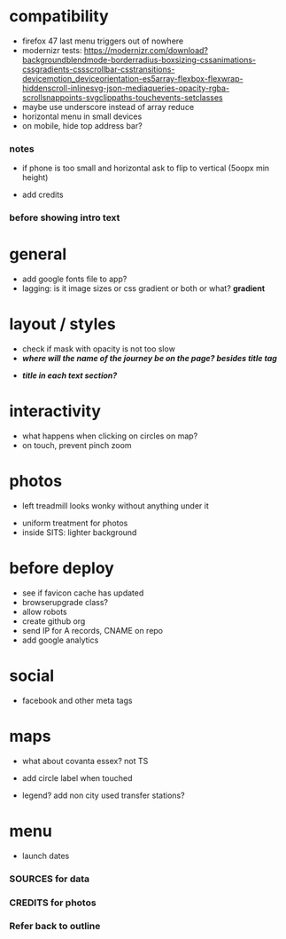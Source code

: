 # compatibility

- firefox 47 last menu triggers out of nowhere
- modernizr tests:
https://modernizr.com/download?backgroundblendmode-borderradius-boxsizing-cssanimations-cssgradients-cssscrollbar-csstransitions-devicemotion_deviceorientation-es5array-flexbox-flexwrap-hiddenscroll-inlinesvg-json-mediaqueries-opacity-rgba-scrollsnappoints-svgclippaths-touchevents-setclasses
- maybe use underscore instead of array reduce
- horizontal menu in small devices
- on mobile, hide top address bar?

### notes

<!-- - last image with diagram not lazy loading -->
- if phone is too small and horizontal ask to flip to vertical (5oopx min height)
<!-- - say something about landfills being sanitary -->
- add credits

### before showing intro text

<!-- - add sources to text -->
<!-- - add comment about ghg being estimated -->

# general

<!-- - intro page: on our template -->
<!-- - ignored attempt to cancel... is it reproducible on mobile? -->
- add google fonts file to app?
- lagging: is it image sizes or css gradient or both or what? **gradient**

# layout / styles

<!-- - choose font -->
<!-- - recalculate on resize -->
<!-- - mobile devices on horizontal mode -->
<!-- - add updated logo and favicon (maybe the favicon should match the current website – I think it does) -->
<!-- - mask content before js is done -->
<!-- - center footer vertically into its container -->
<!-- - breadcrumbs -->
- check if mask with opacity is not too slow
- ***where will the name of the journey be on the page? besides title tag***
<!-- - link to website in header logo -->
<!-- - menu at end -->
- ***title in each text section?***
<!-- - padding around maps -->

# interactivity

<!-- - allow use keyboard arrows and spacebar to scroll -->
- what happens when clicking on circles on map?
- on touch, prevent pinch zoom

# photos

<!-- - person taking out the trash LE (find, crop) -->
<!-- - different sanitation workers, changes every time? LE (crop) -->
<!-- - add dsny worker doing baskets LE (crop) -->
<!-- - fix first photo of trash bags, falling to left -->
<!-- - fix resolution and maybe set a series of different resolutions depending on device size -->
<!-- - fix photo inside transfer station with empty background -->
<!-- - fix tipping photo sanitation truck writing mirrorred -->
- left treadmill looks wonky without anything under it
<!-- - add left slope to tipping at landfill picture? -->
<!-- - color truck arriving at landfill orange? -->
<!-- - make sits entrance photo taller -->
- uniform treatment for photos
- inside SITS: lighter background

# before deploy

- see if favicon cache has updated
- browserupgrade class?
- allow robots
- create github org
- send IP for A records, CNAME on repo
- add google analytics

# social

- facebook and other meta tags

# maps

- what about covanta essex? not TS
<!-- - nyc: fix jagged edges -->
- add circle label when touched
<!-- - build geojsons too via gulp -->
<!-- - concat several geojsons into one -->
- legend? add non city used transfer stations?

# menu

- launch dates

### SOURCES for data

### CREDITS for photos

### Refer back to outline
